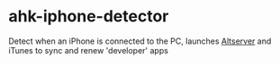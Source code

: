# ahk-iphone-detector
Detect when an iPhone is connected to the PC, launches [Altserver](https://altstore.io/) and iTunes to sync and renew 'developer' apps

